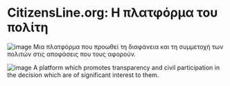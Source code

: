 # CitizensLine.org: Η πλατφόρμα του πολίτη

![image](https://github.com/PoliVerse/CitizensLine/assets/100411628/1c8e1971-f9f6-49d1-9899-f07d7511e5ea) Μια πλατφόρμα που προωθεί τη διαφάνεια και τη συμμετοχή των πολιτών στις αποφάσεις που τους αφορούν.

![image](https://github.com/PoliVerse/CitizensLine/assets/100411628/7086fd77-fd1a-4e5d-a5a4-04b9e3831744) A platform which promotes transparency and civil participation in the decision which are of significant interest to them.

